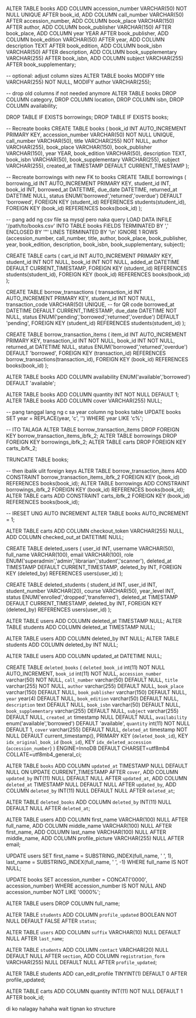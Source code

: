 ALTER TABLE books
    ADD COLUMN accession_number VARCHAR(50) NOT NULL UNIQUE AFTER book_id,
    ADD COLUMN call_number VARCHAR(50) AFTER accession_number,
    ADD COLUMN book_place VARCHAR(150) AFTER author,
    ADD COLUMN book_publisher VARCHAR(150) AFTER book_place,
    ADD COLUMN year YEAR AFTER book_publisher,
    ADD COLUMN book_edition VARCHAR(50) AFTER year,
    ADD COLUMN description TEXT AFTER book_edition,
    ADD COLUMN book_isbn VARCHAR(50) AFTER description,
    ADD COLUMN book_supplementary VARCHAR(255) AFTER book_isbn,
    ADD COLUMN subject VARCHAR(255) AFTER book_supplementary;

-- optional: adjust column sizes
ALTER TABLE books
    MODIFY title VARCHAR(255) NOT NULL,
    MODIFY author VARCHAR(255);

-- drop old columns if not needed anymore
ALTER TABLE books
    DROP COLUMN category,
    DROP COLUMN location,
    DROP COLUMN isbn,
    DROP COLUMN availability;



DROP TABLE IF EXISTS borrowings;
DROP TABLE IF EXISTS books;

-- Recreate books
CREATE TABLE books (
    book_id INT AUTO_INCREMENT PRIMARY KEY,
    accession_number VARCHAR(50) NOT NULL UNIQUE,
    call_number VARCHAR(50),
    title VARCHAR(255) NOT NULL,
    author VARCHAR(255),
    book_place VARCHAR(150),
    book_publisher VARCHAR(150),
    year YEAR,
    book_edition VARCHAR(50),
    description TEXT,
    book_isbn VARCHAR(50),
    book_supplementary VARCHAR(255),
    subject VARCHAR(255),
    created_at TIMESTAMP DEFAULT CURRENT_TIMESTAMP
);

-- Recreate borrowings with new FK to books
CREATE TABLE borrowings (
  borrowing_id INT AUTO_INCREMENT PRIMARY KEY,
  student_id INT,
  book_id INT,
  borrowed_at DATETIME,
  due_date DATETIME,
  returned_at DATETIME NULL,
  status ENUM('borrowed','returned','overdue') DEFAULT 'borrowed',
  FOREIGN KEY (student_id) REFERENCES students(student_id),
  FOREIGN KEY (book_id) REFERENCES books(book_id)
);


-- pang add ng csv file sa mysql pero naka query
LOAD DATA INFILE '/path/to/books.csv'
INTO TABLE books
FIELDS TERMINATED BY ','
ENCLOSED BY '"'
LINES TERMINATED BY '\n'
IGNORE 1 ROWS
(accession_number, call_number, title, author, book_place, book_publisher, year, book_edition, description, book_isbn, book_supplementary, subject);


CREATE TABLE carts (
  cart_id INT AUTO_INCREMENT PRIMARY KEY,
  student_id INT NOT NULL,
  book_id INT NOT NULL,
  added_at DATETIME DEFAULT CURRENT_TIMESTAMP,
  FOREIGN KEY (student_id) REFERENCES students(student_id),
  FOREIGN KEY (book_id) REFERENCES books(book_id)
);

CREATE TABLE borrow_transactions (
  transaction_id INT AUTO_INCREMENT PRIMARY KEY,
  student_id INT NOT NULL,
  transaction_code VARCHAR(50) UNIQUE, -- for QR code
  borrowed_at DATETIME DEFAULT CURRENT_TIMESTAMP,
  due_date DATETIME NOT NULL,
  status ENUM('pending','borrowed','returned','overdue') DEFAULT 'pending',
  FOREIGN KEY (student_id) REFERENCES students(student_id)
);

CREATE TABLE borrow_transaction_items (
  item_id INT AUTO_INCREMENT PRIMARY KEY,
  transaction_id INT NOT NULL,
  book_id INT NOT NULL,
  returned_at DATETIME NULL,
  status ENUM('borrowed','returned','overdue') DEFAULT 'borrowed',
  FOREIGN KEY (transaction_id) REFERENCES borrow_transactions(transaction_id),
  FOREIGN KEY (book_id) REFERENCES books(book_id)
);

ALTER TABLE books 
ADD COLUMN availability ENUM('available','borrowed') DEFAULT 'available';

ALTER TABLE books ADD COLUMN quantity INT NOT NULL DEFAULT 1;
ALTER TABLE books ADD COLUMN cover VARCHAR(255) NULL;


-- pang tanggal lang ng c sa year column ng books table
UPDATE books
SET year = REPLACE(year, 'c', '')
WHERE year LIKE 'c%';

-- ITO TALAGA 
ALTER TABLE borrow_transaction_items DROP FOREIGN KEY borrow_transaction_items_ibfk_2;
ALTER TABLE borrowings DROP FOREIGN KEY borrowings_ibfk_2;
ALTER TABLE carts DROP FOREIGN KEY carts_ibfk_2;

TRUNCATE TABLE books;

-- then ibalik ulit foreign keys
ALTER TABLE borrow_transaction_items 
    ADD CONSTRAINT borrow_transaction_items_ibfk_2 FOREIGN KEY (book_id) REFERENCES books(book_id);
ALTER TABLE borrowings 
    ADD CONSTRAINT borrowings_ibfk_2 FOREIGN KEY (book_id) REFERENCES books(book_id);
ALTER TABLE carts 
    ADD CONSTRAINT carts_ibfk_2 FOREIGN KEY (book_id) REFERENCES books(book_id);

-- IRESET UNG AUTO INCREMENT
ALTER TABLE books AUTO_INCREMENT = 1;

ALTER TABLE carts
ADD COLUMN checkout_token VARCHAR(255) NULL,
ADD COLUMN checked_out_at DATETIME NULL;

CREATE TABLE deleted_users (
  user_id INT,
  username VARCHAR(50),
  full_name VARCHAR(100),
  email VARCHAR(100),
  role ENUM('superadmin','admin','librarian','student','scanner'),
  deleted_at TIMESTAMP DEFAULT CURRENT_TIMESTAMP,
  deleted_by INT,
  FOREIGN KEY (deleted_by) REFERENCES users(user_id)
);

CREATE TABLE deleted_students (
  student_id INT,
  user_id INT,
  student_number VARCHAR(20),
  course VARCHAR(50),
  year_level INT,
  status ENUM('enrolled','dropped','transferred'),
  deleted_at TIMESTAMP DEFAULT CURRENT_TIMESTAMP,
  deleted_by INT,
  FOREIGN KEY (deleted_by) REFERENCES users(user_id)
);

ALTER TABLE users ADD COLUMN deleted_at TIMESTAMP NULL;
ALTER TABLE students ADD COLUMN deleted_at TIMESTAMP NULL;

ALTER TABLE users ADD COLUMN deleted_by INT NULL;
ALTER TABLE students ADD COLUMN deleted_by INT NULL;

ALTER TABLE users ADD COLUMN updated_at DATETIME NULL;


CREATE TABLE `deleted_books` (
  `deleted_book_id` int(11) NOT NULL AUTO_INCREMENT,
  `book_id` int(11) NOT NULL,
  `accession_number` varchar(50) NOT NULL,
  `call_number` varchar(50) DEFAULT NULL,
  `title` varchar(255) NOT NULL,
  `author` varchar(255) DEFAULT NULL,
  `book_place` varchar(150) DEFAULT NULL,
  `book_publisher` varchar(150) DEFAULT NULL,
  `year` year(4) DEFAULT NULL,
  `book_edition` varchar(50) DEFAULT NULL,
  `description` text DEFAULT NULL,
  `book_isbn` varchar(50) DEFAULT NULL,
  `book_supplementary` varchar(255) DEFAULT NULL,
  `subject` varchar(255) DEFAULT NULL,
  `created_at` timestamp NULL DEFAULT NULL,
  `availability` enum('available','borrowed') DEFAULT 'available',
  `quantity` int(11) NOT NULL DEFAULT 1,
  `cover` varchar(255) DEFAULT NULL,
  `deleted_at` timestamp NOT NULL DEFAULT current_timestamp(),
  PRIMARY KEY (`deleted_book_id`),
  KEY `idx_original_book_id` (`book_id`),
  KEY `idx_deleted_accession` (`accession_number`)
) ENGINE=InnoDB DEFAULT CHARSET=utf8mb4 COLLATE=utf8mb4_general_ci;

ALTER TABLE `books`
  ADD COLUMN `updated_at` TIMESTAMP NULL DEFAULT NULL ON UPDATE CURRENT_TIMESTAMP AFTER `cover`,
  ADD COLUMN `updated_by` INT(11) NULL DEFAULT NULL AFTER `updated_at`,
  ADD COLUMN `deleted_at` TIMESTAMP NULL DEFAULT NULL AFTER `updated_by`,
  ADD COLUMN `deleted_by` INT(11) NULL DEFAULT NULL AFTER `deleted_at`;
  
ALTER TABLE `deleted_books`
ADD COLUMN `deleted_by` INT(11) NULL DEFAULT NULL AFTER `deleted_at`;

ALTER TABLE users
ADD COLUMN first_name VARCHAR(100) NULL AFTER full_name,
ADD COLUMN middle_name VARCHAR(100) NULL AFTER first_name,
ADD COLUMN last_name VARCHAR(100) NULL AFTER middle_name,
ADD COLUMN profile_picture VARCHAR(255) NULL AFTER email;

UPDATE users
SET 
    first_name = SUBSTRING_INDEX(full_name, ' ', 1),
    last_name = SUBSTRING_INDEX(full_name, ' ', -1)
WHERE 
    full_name IS NOT NULL;

UPDATE books
SET accession_number = CONCAT('0000', accession_number)
WHERE accession_number IS NOT NULL 
AND accession_number NOT LIKE '0000%';


ALTER TABLE users
DROP COLUMN full_name;


ALTER TABLE `students`
ADD COLUMN `profile_updated` BOOLEAN NOT NULL DEFAULT FALSE AFTER `status`;

ALTER TABLE `users`
ADD COLUMN `suffix` VARCHAR(10) NULL DEFAULT NULL AFTER `last_name`;

ALTER TABLE `students`
ADD COLUMN `contact` VARCHAR(20) NULL DEFAULT NULL AFTER `section`,
ADD COLUMN `registration_form` VARCHAR(255) NULL DEFAULT NULL AFTER `profile_updated`;

ALTER TABLE students ADD can_edit_profile TINYINT(1) DEFAULT 0 AFTER profile_updated;

ALTER TABLE carts
ADD COLUMN quantity INT(11) NOT NULL DEFAULT 1 AFTER book_id;


di ko nalagay hahaha wait tignan ko structure




